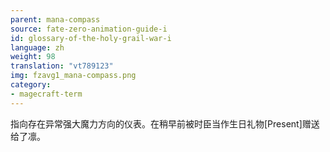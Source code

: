 ```yaml
---
parent: mana-compass
source: fate-zero-animation-guide-i
id: glossary-of-the-holy-grail-war-i
language: zh
weight: 98
translation: "vt789123"
img: fzavg1_mana-compass.png
category:
- magecraft-term
---
```


指向存在异常强大魔力方向的仪表。在稍早前被时臣当作生日礼物[Present]赠送给了凛。

